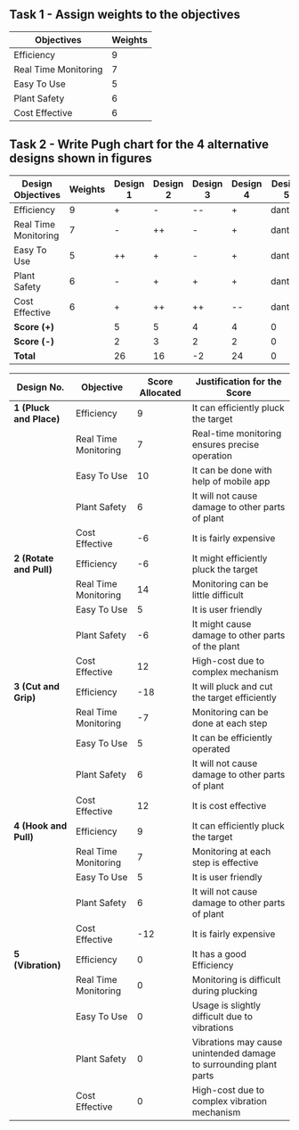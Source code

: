 ## Task 1 - Assign weights to the objectives

| Objectives            | Weights |
|-----------------------|---------|
| Efficiency            | 9       |
| Real Time Monitoring  | 7       |
| Easy To Use           | 5       |
| Plant Safety          | 6       |
| Cost Effective        | 6       |


## Task 2 - Write Pugh chart for the 4 alternative designs shown in figures

| Design Objectives     | Weights | Design 1 | Design 2 | Design 3 | Design 4 | Design 5 |
|-----------------------|---------|----------|----------|----------|----------|----------|
| Efficiency            | 9       | +        | -        | --       | +        | dantum   |
| Real Time Monitoring  | 7       | -        | ++       | -        | +        | dantum   |
| Easy To Use           | 5       | ++       | +        | -        | +        | dantum   |
| Plant Safety          | 6       | -        | +        | +        | +        | dantum   |
| Cost Effective        | 6       | +        | ++       | ++       | --       | dantum   |
| **Score (+)**         |         | 5        | 5        | 4        | 4        | 0        |
| **Score (-)**         |         | 2        | 3        | 2        | 2        | 0        |
| **Total**             |         | 26       | 16       | -2       | 24       | 0        |

| Design No.         | Objective              | Score Allocated | Justification for the Score                                             |
|--------------------|------------------------|------------------|-------------------------------------------------------------------------|
| **1 (Pluck and Place)** | Efficiency              | 9                | It can efficiently pluck the target                                     |
|                    | Real Time Monitoring   | 7                | Real-time monitoring ensures precise operation                          |
|                    | Easy To Use            | 10               | It can be done with help of mobile app                                  |
|                    | Plant Safety           | 6                | It will not cause damage to other parts of plant                        |
|                    | Cost Effective         | -6               | It is fairly expensive                                                  |
| **2 (Rotate and Pull)** | Efficiency              | -6               | It might efficiently pluck the target                                   |
|                    | Real Time Monitoring   | 14               | Monitoring can be little difficult                                      |
|                    | Easy To Use            | 5                | It is user friendly                                                     |
|                    | Plant Safety           | -6               | It might cause damage to other parts of the plant                       |
|                    | Cost Effective         | 12               | High-cost due to complex mechanism                                      |
| **3 (Cut and Grip)**   | Efficiency              | -18              | It will pluck and cut the target efficiently                            |
|                    | Real Time Monitoring   | -7               | Monitoring can be done at each step                                     |
|                    | Easy To Use            | 5                | It can be efficiently operated                                          |
|                    | Plant Safety           | 6                | It will not cause damage to other parts of plant                        |
|                    | Cost Effective         | 12               | It is cost effective                                                    |
| **4 (Hook and Pull)**  | Efficiency              | 9                | It can efficiently pluck the target                                     |
|                    | Real Time Monitoring   | 7                | Monitoring at each step is effective                                    |
|                    | Easy To Use            | 5                | It is user friendly                                                     |
|                    | Plant Safety           | 6                | It will not cause damage to other parts of plant                        |
|                    | Cost Effective         | -12              | It is fairly expensive                                                  |
| **5 (Vibration)**      | Efficiency              | 0                | It has a good Efficiency                                                |
|                    | Real Time Monitoring   | 0                | Monitoring is difficult during plucking                                 |
|                    | Easy To Use            | 0                | Usage is slightly difficult due to vibrations                           |
|                    | Plant Safety           | 0                | Vibrations may cause unintended damage to surrounding plant parts       |
|                    | Cost Effective         | 0                | High-cost due to complex vibration mechanism                            |
